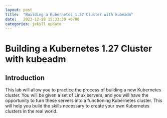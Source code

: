 ```yaml
---
layout: post
title:  "Building a Kubernetes 1.27 Cluster with kubeadm"
date:   2023-12-28 15:33:30 +0700
categories: jekyll update
---
```

# Building a Kubernetes 1.27 Cluster with kubeadm
## Introduction
This lab will allow you to practice the process of building a new Kubernetes cluster. You will be given a set of Linux servers, and you will have the opportunity to turn these servers into a functioning Kubernetes cluster. This will help you build the skills necessary to create your own Kubernetes clusters in the real world.
